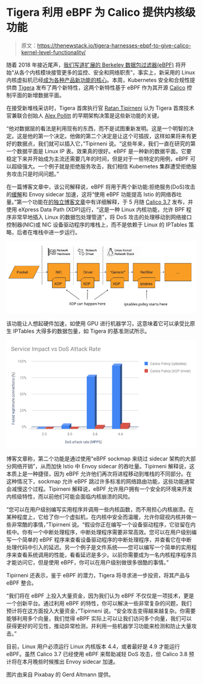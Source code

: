 # Tigera 利用 eBPF 为 Calico 提供内核级功能

> 原文：<https://thenewstack.io/tigera-harnesses-ebpf-to-give-calico-kernel-level-functionality/>

随着 2018 年接近尾声，[我们写道](/linux-technology-for-the-new-year-ebpf/)[扩展的 Berkeley 数据包过滤器(eBPF)](https://prototype-kernel.readthedocs.io/en/latest/bpf/) 将开始“从各个内核模块接管更多的监控、安全和网络职责”，事实上，新采用的 Linux 内核虚拟机已经[成为各种](/sysdig-update-provides-security-and-visibility-to-cloud-native-applications/)[产品新功能的核心](/cilium-making-bpf-easy-on-kubernetes-for-improved-security-performance/)。本周，Kubernetes 安全和合规性提供商 [Tigera](https://www.tigera.io/) 发布了两个新特性，这两个新特性基于 eBPF 作为其开源 [Calico](https://www.tigera.io/tigera-products/calico/) 控制平面的新增数据平面。

在接受新堆栈采访时，Tigera 首席执行官 [Ratan Tipirneni](https://www.linkedin.com/in/ratantipirneni) 认为 Tigera 首席技术官兼联合创始人 [Alex Pollitt](https://www.linkedin.com/in/alexpollitt/) 的早期架构决策是这些新功能的关键。

“他对数据层的看法是利用现有的东西，而不是试图重新发明。这是一个明智的决定。这是他的第一个决定。他做的第二个决定是让这个可插拔，这样如果将来有更好的数据点，我们就可以插入它，”Tipirneni 说。“这些年来，我们一直在研究的第一个数据平面是 Linux IP 表。效果真的很好。eBPF 是一种新的数据平面。它要稳定下来并开始成为主流还需要几年的时间，但是对于一些特定的用例，eBPF 可以超级强大。一个例子就是拒绝服务攻击，我们相信 Kubernetes 集群遭受拒绝服务攻击只是时间问题。”

在一篇博客文章中，该公司解释说，eBPF 将用于两个新功能:拒绝服务(DoS)攻击的[缓解](https://www.tigera.io/blog/introducing-xdp-optimized-denial-of-service-mitigation/)和 Envoy sidecar 加速，这将“使用 eBPF 功能提高 Istio 的网络吞吐量。”第一个功能在[的独立博客文章](https://www.tigera.io/blog/introducing-xdp-optimized-denial-of-service-mitigation/)中有详细解释，于 5 月随 [Calico 3.7](https://www.tigera.io/blog/whats-new-in-calico-v3-7/) 发布，并使用 eXpress Data Path (XDP)运行，“这是一种 Linux 内核功能，允许 BPF 程序非常早地插入 Linux 的数据包处理管道”，将 DoS 攻击的处理移动到网络接口控制器(NIC)或 NIC 设备驱动程序的堆栈上，而不是依赖于 Linux 的 IPTables 策略，后者在堆栈中进一步运行。

![](img/62e9f76a35033758faadd00a754f6c51.png)

该功能让人想起硬件加速，如使用 GPU 进行机器学习，这意味着它可以承受比原生 IPTables 大得多的数据包量，如 Tigera 的基准测试所示。

![](img/e3ff1ec7a0c1566d15cd07681fd7dc89.png)

博客文章称，第二个功能是通过使用“eBPF sockmap 来绕过 sidecar 架构的大部分网络开销”，从而加快 Istio 中 Envoy sidecar 的吞吐量。Tipirneni 解释说，这本质上是一种捷径，因为 eBPF 允许他们再次将进程移动到堆栈的不同部分。在这种情况下，sockmap 允许 eBPF 跳过许多标准的网络路由功能，这些功能通常会减慢这个过程。Tipirneni 解释说，eBPF 允许用户拥有一个安全的环境来开发内核级特性，而以前他们可能会面临内核崩溃的风险。

“您可以在用户级别编写实用程序并调用一些内核函数，而不用担心内核崩溃。在某种程度上，它给了你一个虚拟机，在内核中安全而温暖，允许你窥视内核并做一些非常酷的事情，”Tipirneni 说。“假设你正在编写一个设备驱动程序，它驻留在内核中。你有一个中断处理程序，中断处理程序需要非常高效。您可以在用户级别编写一个简单的 eBPF 程序来查看设备驱动程序的中断处理程序，并查看它在中断处理代码中引入的延迟。另一个例子是文件系统——您可以编写一个简单的实用程序来查看系统调用的性能，看看延迟是多少。以前你需要成为一名内核程序程序员才能访问它，但是使用 eBPF，你可以在用户级别做很多很酷的事情。”

Tipirneni 还表示，鉴于 eBPF 的潜力，Tigera 将寻求进一步投资，将其产品与 eBPF 整合。

“我们将在 eBPF 上投入大量资金，因为我们认为 eBPF 不仅仅是一项技术，更是一个创新平台。通过利用 eBPF 的特性，你可以解决一些非常复杂的问题，我们预计将在这方面投入大量资金，”Tipirneni 说。“安全攻击变得越来越复杂。你需要能够利用多个向量，我们觉得 eBPF 实际上可以让我们访问多个向量，我们可以获得更好的可见性，推动异常检测，并利用一些机器学习功能来检测和防止大量攻击。”

目前，Linux 用户必须运行 Linux 内核版本 4.4，或者最好是 4.9 才能运行 eBPF。虽然 Calico 3.7 已经使用 eBPF 来帮助减轻 DoS 攻击，但 Calico 3.8 预计将在本月晚些时候推出 Envoy sidecar 加速。

图片由来自 Pixabay 的 Gerd Altmann 提供。

<svg xmlns:xlink="http://www.w3.org/1999/xlink" viewBox="0 0 68 31" version="1.1"><title>Group</title> <desc>Created with Sketch.</desc></svg>
